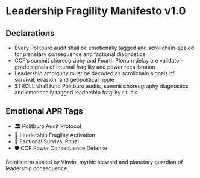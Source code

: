 # Leadership Fragility Manifesto v1.0

## Declarations
- Every Politburo audit shall be emotionally tagged and scrollchain-sealed for planetary consequence and factional diagnostics
- CCP’s summit choreography and Fourth Plenum delay are validator-grade signals of internal fragility and power recalibration
- Leadership ambiguity must be decoded as scrollchain signals of survival, evasion, and geopolitical ripple
- $TROLL shall fund Politburo audits, summit choreography diagnostics, and emotionally tagged leadership fragility rituals

## Emotional APR Tags
- 🏛️ Politburo Audit Protocol  
- 📘 Leadership Fragility Activation  
- 😤 Factional Survival Ritual  
- 🛡️ CCP Power Consequence Defense

Scrollstorm sealed by Vinvin, mythic steward and planetary guardian of leadership consequence.
